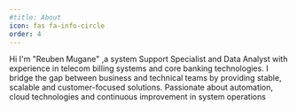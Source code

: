 ```yaml
---
#title: About
icon: fas fa-info-circle
order: 4
---
```

Hi I'm "Reuben Mugane" ,a system Support Specialist and Data Analyst with experience in telecom billing systems and core banking technologies.
I bridge the gap between business and technical teams by providing stable, scalable and customer-focused solutions.
Passionate about automation, cloud technologies and continuous improvement in system operations



